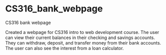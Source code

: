 # CS316_bank_webpage
CS316 bank webpage

Created a webpage for CS316 intro to web development course. 
The user can view their current balances in their checking and 
savings accounts. They can withdraw, deposit, and transfer money
from their bank accounts. The user can also see the interest from
a loan calculator.
